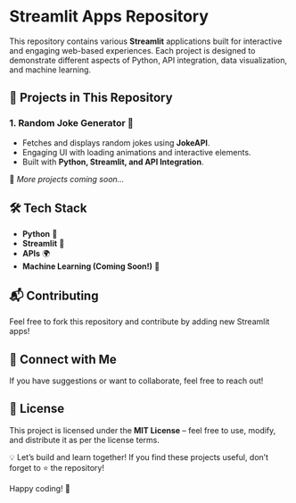 # Streamlit Apps Repository

This repository contains various **Streamlit** applications built for interactive and engaging web-based experiences. Each project is designed to demonstrate different aspects of Python, API integration, data visualization, and machine learning.

## 📌 Projects in This Repository

### 1. Random Joke Generator 🤣

- Fetches and displays random jokes using **JokeAPI**.
- Engaging UI with loading animations and interactive elements.
- Built with **Python, Streamlit, and API Integration**.

🔹 *More projects coming soon...*

## 🛠 Tech Stack

- **Python** 🐍
- **Streamlit** 🎨
- **APIs** 🌍
- **Machine Learning (Coming Soon!)** 🤖

## 📬 Contributing

Feel free to fork this repository and contribute by adding new Streamlit apps!

## 📢 Connect with Me

If you have suggestions or want to collaborate, feel free to reach out!

## 📜 License

This project is licensed under the **MIT License** – feel free to use, modify, and distribute it as per the license terms.

💡 Let’s build and learn together! If you find these projects useful, don’t forget to ⭐ the repository!

Happy coding! 🚀
